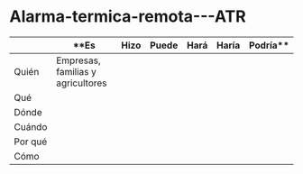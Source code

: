 # Alarma-termica-remota---ATR
| | **Es	| Hizo |	Puede |	Hará |	Haría |	Podría** |
| ---- | ---- | ---- | ---- | ---- | ---- | ---- |
| Quién | Empresas, familias y agricultores | 
| Qué |
| Dónde |
| Cuándo |
| Por qué |
| Cómo |
